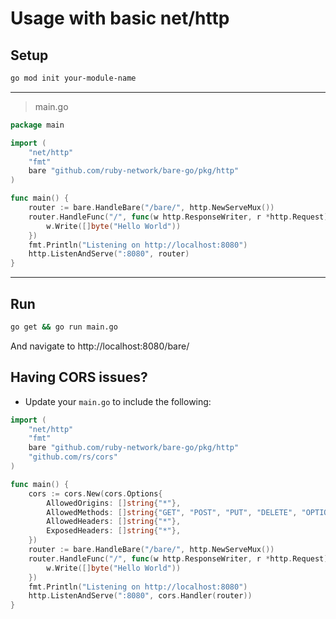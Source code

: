 # Usage with basic net/http

## Setup
```bash
go mod init your-module-name
```
---

> main.go
```go
package main

import (
    "net/http"
    "fmt"
    bare "github.com/ruby-network/bare-go/pkg/http"
)

func main() {
    router := bare.HandleBare("/bare/", http.NewServeMux())
    router.HandleFunc("/", func(w http.ResponseWriter, r *http.Request) {
        w.Write([]byte("Hello World"))
    })
    fmt.Println("Listening on http://localhost:8080")
    http.ListenAndServe(":8080", router)
}
```
---
## Run
```bash
go get && go run main.go
```
And navigate to http://localhost:8080/bare/

## Having CORS issues?
- Update your `main.go` to include the following:
```go
import (
    "net/http"
    "fmt"
    bare "github.com/ruby-network/bare-go/pkg/http"
    "github.com/rs/cors"
)

func main() {
    cors := cors.New(cors.Options{
        AllowedOrigins: []string{"*"},
        AllowedMethods: []string{"GET", "POST", "PUT", "DELETE", "OPTIONS"},
        AllowedHeaders: []string{"*"},
        ExposedHeaders: []string{"*"},
    })
    router := bare.HandleBare("/bare/", http.NewServeMux())
    router.HandleFunc("/", func(w http.ResponseWriter, r *http.Request) {
        w.Write([]byte("Hello World"))
    })
    fmt.Println("Listening on http://localhost:8080")
    http.ListenAndServe(":8080", cors.Handler(router))
}
```

